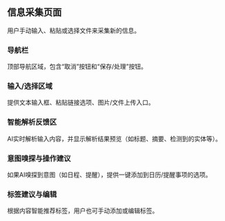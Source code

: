 ## 信息采集页面
用户手动输入、粘贴或选择文件来采集新的信息。

### 导航栏
顶部导航区域，包含“取消”按钮和“保存/处理”按钮。
### 输入/选择区域
提供文本输入框、粘贴链接选项、图片/文件上传入口。
### 智能解析反馈区
AI实时解析输入内容，并显示解析结果预览（如标题、摘要、检测到的实体等）。
### 意图嗅探与操作建议
如果AI嗅探到意图（如日程、提醒），提供一键添加到日历/提醒事项的选项。
### 标签建议与编辑
根据内容智能推荐标签，用户也可手动添加或编辑标签。